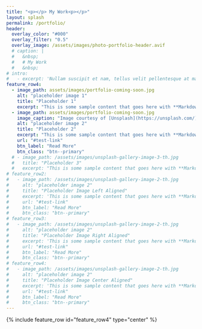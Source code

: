 ```yaml
---
title: "<p></p> My Work<p></p>"
layout: splash
permalink: /portfolio/
header:
  overlay_color: "#000"
  overlay_filter: "0.5"
  overlay_image: /assets/images/photo-portfolio-header.avif
  # caption: |
  #   &nbsp;  
  #   # My Work  
  #   &nbsp;
# intro: 
#   - excerpt: 'Nullam suscipit et nam, tellus velit pellentesque at malesuada, enim eaque. Quis nulla, netus tempor in diam gravida tincidunt, *proin faucibus* voluptate felis id sollicitudin. Centered with `type="center"`'
feature_row4:
  - image_path: assets/images/portfolio-coming-soon.jpg
    alt: "placeholder image 1"
    title: "Placeholder 1"
    excerpt: "This is some sample content that goes here with **Markdown** formatting."
  - image_path: assets/images/portfolio-coming-soon.jpg
    image_caption: "Image courtesy of [Unsplash](https://unsplash.com/)"
    alt: "placeholder image 2"
    title: "Placeholder 2"
    excerpt: "This is some sample content that goes here with **Markdown** formatting."
    url: "#test-link"
    btn_label: "Read More"
    btn_class: "btn--primary"
  # - image_path: /assets/images/unsplash-gallery-image-3-th.jpg
  #   title: "Placeholder 3"
  #   excerpt: "This is some sample content that goes here with **Markdown** formatting."
# feature_row2:
#   - image_path: /assets/images/unsplash-gallery-image-2-th.jpg
#     alt: "placeholder image 2"
#     title: "Placeholder Image Left Aligned"
#     excerpt: 'This is some sample content that goes here with **Markdown** formatting. Left aligned with `type="left"`'
#     url: "#test-link"
#     btn_label: "Read More"
#     btn_class: "btn--primary"
# feature_row3:
#   - image_path: /assets/images/unsplash-gallery-image-2-th.jpg
#     alt: "placeholder image 2"
#     title: "Placeholder Image Right Aligned"
#     excerpt: 'This is some sample content that goes here with **Markdown** formatting. Right aligned with `type="right"`'
#     url: "#test-link"
#     btn_label: "Read More"
#     btn_class: "btn--primary"
# feature_row4:
#   - image_path: /assets/images/unsplash-gallery-image-2-th.jpg
#     alt: "placeholder image 2"
#     title: "Placeholder Image Center Aligned"
#     excerpt: 'This is some sample content that goes here with **Markdown** formatting. Centered with `type="center"`'
#     url: "#test-link"
#     btn_label: "Read More"
#     btn_class: "btn--primary"
---
```


<!-- {% include feature_row id="intro" type="center" %} -->

<!-- {% include feature_row layout="half"%}

{% include feature_row id="feature_row2" type="left" %}

{% include feature_row id="feature_row3" type="right" %} -->

{% include feature_row id="feature_row4" type="center" %}
